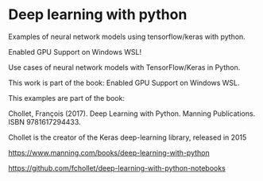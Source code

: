 # Deep learning with python

Examples of neural network models using tensorflow/keras with python.

Enabled GPU Support on Windows WSL!

Use cases of neural network models with TensorFlow/Keras in Python.

This work is part of the book:
Enabled GPU Support on Windows WSL.



This examples are part of the book:

Chollet, François (2017). Deep Learning with Python. Manning Publications. ISBN 9781617294433.

Chollet is the creator of the Keras deep-learning library, released in 2015



https://www.manning.com/books/deep-learning-with-python

https://github.com/fchollet/deep-learning-with-python-notebooks



